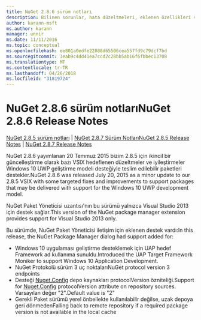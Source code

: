 ```yaml
---
title: NuGet 2.8.6 sürüm notları
description: Bilinen sorunlar, hata düzeltmeleri, eklenen özellikleri ve dcr NuGet 2.8.6 dahil etmek için sürüm notları.
author: karann-msft
ms.author: karann
manager: unnir
ms.date: 11/11/2016
ms.topic: conceptual
ms.openlocfilehash: ee801a0edfe22888d65506cea557fd9c79dcf7bd
ms.sourcegitcommit: 3eab9c4dd41ea7ccd2c28bb5ab16f6fbbec13708
ms.translationtype: MT
ms.contentlocale: tr-TR
ms.lasthandoff: 04/26/2018
ms.locfileid: "31819724"
---
```

# <a name="nuget-286-release-notes"></a><span data-ttu-id="f1707-103">NuGet 2.8.6 sürüm notları</span><span class="sxs-lookup"><span data-stu-id="f1707-103">NuGet 2.8.6 Release Notes</span></span>

<span data-ttu-id="f1707-104">[NuGet 2.8.5 sürüm notları](../release-notes/nuget-2.8.5.md) | [NuGet 2.8.7 Sürüm Notları](../release-notes/nuget-2.8.7.md)</span><span class="sxs-lookup"><span data-stu-id="f1707-104">[NuGet 2.8.5 Release Notes](../release-notes/nuget-2.8.5.md) | [NuGet 2.8.7 Release Notes](../release-notes/nuget-2.8.7.md)</span></span>

<span data-ttu-id="f1707-105">NuGet 2.8.6 yayımlanan 20 Temmuz 2015 bizim 2.8.5 için ikincil bir güncelleştirme olarak bazı VSIX hedeflenen düzeltmeler ve iyileştirmeler Windows 10 UWP geliştirme modeli desteğiyle teslim edilebilir paketleri destekler.</span><span class="sxs-lookup"><span data-stu-id="f1707-105">NuGet 2.8.6 was released July 20, 2015 as a minor update to our 2.8.5 VSIX with some targeted fixes and improvements to support packages that may be delivered with support for the Windows 10 UWP development model.</span></span>

<span data-ttu-id="f1707-106">NuGet Paket Yöneticisi uzantısı'nın bu sürümü yalnızca Visual Studio 2013 için destek sağlar.</span><span class="sxs-lookup"><span data-stu-id="f1707-106">This version of the NuGet package manager extension provides support for Visual Studio 2013 only.</span></span>

<span data-ttu-id="f1707-107">Bu sürümde, NuGet Paket Yöneticisi iletişim için eklenen destek vardı:</span><span class="sxs-lookup"><span data-stu-id="f1707-107">In this release, the NuGet Package Manager dialog had support added for:</span></span>

* <span data-ttu-id="f1707-108">Windows 10 uygulaması geliştirme desteklemek için UAP hedef Framework ad kullanıma sunuldu.</span><span class="sxs-lookup"><span data-stu-id="f1707-108">Introduced the UAP Target Framework Moniker to support Windows 10 Application Development.</span></span>
* <span data-ttu-id="f1707-109">NuGet Protokolü sürüm 3 uç noktaları</span><span class="sxs-lookup"><span data-stu-id="f1707-109">NuGet protocol version 3 endpoints</span></span>
* <span data-ttu-id="f1707-110">Desteği [Nuget.Config](../consume-packages/configuring-nuget-behavior.md) depo kaynakları protocolVersion özniteliği.</span><span class="sxs-lookup"><span data-stu-id="f1707-110">Support for [Nuget.Config](../consume-packages/configuring-nuget-behavior.md) protocolVersion attribute on repository sources.</span></span> <span data-ttu-id="f1707-111">Varsayılan değer "2".</span><span class="sxs-lookup"><span data-stu-id="f1707-111">Default value is "2"</span></span>
* <span data-ttu-id="f1707-112">Gerekli Paket sürümü yerel önbellekte kullanılabilir değilse, uzak depoya geri dönmeden</span><span class="sxs-lookup"><span data-stu-id="f1707-112">Falling back to remote repository if a required package version is not available in the local cache</span></span>
